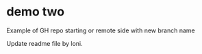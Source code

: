 # demo two
Example of GH repo starting or remote side with new branch name

Update readme file by loni.

